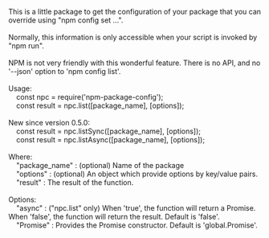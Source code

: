 This is a little package to get the configuration of your package that you can override using "npm config set ...".<br/>
<br/>
Normally, this information is only accessible when your script is invoked by "npm run".<br/>
<br/>
NPM is not very friendly with this wonderful feature. There is no API, and no '--json' option to 'npm config list'.<br/>
<br/>
Usage:<br/>
&nbsp;&nbsp;&nbsp;&nbsp;const npc = require('npm-package-config');<br/>
&nbsp;&nbsp;&nbsp;&nbsp;const result = npc.list([package_name], [options]);<br/>
<br/>
New since version 0.5.0:<br/>
&nbsp;&nbsp;&nbsp;&nbsp;const result = npc.listSync([package_name], [options]);<br/>
&nbsp;&nbsp;&nbsp;&nbsp;const result = npc.listAsync([package_name], [options]);<br/>
</br>
Where:<br/>
&nbsp;&nbsp;&nbsp;&nbsp;"package_name" : (optional) Name of the package<br/>
&nbsp;&nbsp;&nbsp;&nbsp;"options" : (optional) An object which provide options by key/value pairs.<br/>
&nbsp;&nbsp;&nbsp;&nbsp;"result" : The result of the function.<br/>
<br/>
Options:</br>
&nbsp;&nbsp;&nbsp;&nbsp;"async" : ("npc.list" only) When 'true', the function will return a Promise. When 'false', the function will return the result. Default is 'false'.<br/>
&nbsp;&nbsp;&nbsp;&nbsp;"Promise" : Provides the Promise constructor. Default is 'global.Promise'.<br/>